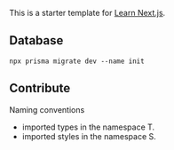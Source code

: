 This is a starter template for [Learn Next.js](https://nextjs.org/learn).

## Database 

```
npx prisma migrate dev --name init 
```

## Contribute

Naming conventions
- imported types in the namespace T.
- imported styles in the namespace S.

